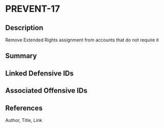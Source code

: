 # PREVENT-17

## Description
Remove Extended Rights assignment from accounts that do not require it

## Summary

## Linked Defensive IDs


## Associated Offensive IDs


## References
Author, Title, Link